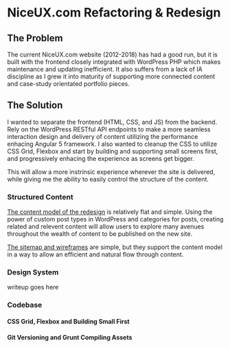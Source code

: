 # NiceUX.com Refactoring & Redesign

## The Problem

The current NiceUX.com website (2012-2018) has had a good run, but it is built with the frontend closely integrated with WordPress PHP which makes maintenance and updating inefficient. It also suffers from a lack of IA discipline as I grew it into maturity of supporting more connected content and case-study orientated portfolio pieces. 

## The Solution

I wanted to separate the frontend (HTML, CSS, and JS) from the backend. Rely on the WordPress RESTful API endpoints to make a more seamless interaction design and delivery of content utilizing the performance enhacing Angular 5 framework. I also wanted to cleanup the CSS to utilize CSS Grid, Flexbox and start by building and supporting small screens first, and progressively enhacing the experience as screens get bigger.

This will allow a more instrinsic experience wherever the site is delivered, while giving me the ability to easily control the structure of the content.

### Structured Content

[The content model of the redesign](design/sitemap-wireframes.png) is relatively flat and simple. Using the power of custom post types in WordPress and categories for posts, creating related and relevent content will allow users to explore many avenues throughout the wealth of content to be published on the new site.

[The sitemap and wireframes](design/sitemap-wireframes.png) are simple, but they support the content model in a way to allow an efficient and natural flow through content. 

### Design System

writeup goes here

### Codebase

#### CSS Grid, Flexbox and Building Small First

#### Git Versioning and Grunt Compiling Assets